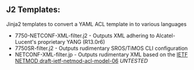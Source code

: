 J2 Templates:
-------------
Jinja2 templates to convert a YAML ACL template in to various languages

* 7750-NETCONF-XML-filter.j2    - Outputs XML adhering to Alcatel-Lucent's proprietary YANG (R13.0r6)
* 7750SR-filter.j2              - Outputs rudimentary SROS/TiMOS CLI configuration
* NETCONF-XML-filter.jp         - Outputs rudimentary XML based on the [IETF NETMOD draft-ietf-netmod-acl-model-06](https://tools.ietf.org/html/draft-ietf-netmod-acl-model-06) *UNTESTED*
